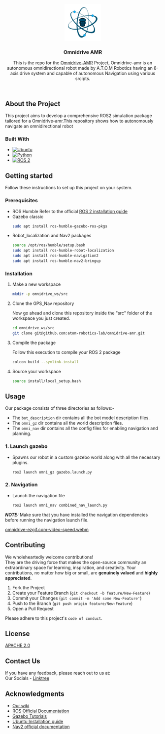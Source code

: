 <br />
<div align="center">
  <a href="https://github.com/atom-robotics-lab/assets/blob/main/logo_1.png?raw=true">
    <img src="https://github.com/atom-robotics-lab/assets/blob/main/logo_1.png?raw=true" alt="Logo" width="120" height="120">
  </a>
 <h3 align="center">Omnidrive AMR</h3>

  <p align="center">
    This is the repo for the <a href="https://github.com/atom-robotics-lab/omnidrive-amr">Omnidrive-AMR</a> Project, Omnidrive-amr is an autonomous omnidirectional robot made by A.T.O.M Robotics having an 8-axis drive system and capable of autonomous Navigation using various srcipts.
  </p>
</div>
<br />


## About the Project
This project aims to develop a comprehensive ROS2 simulation package tailored for a Omnidrive-amr.This repository shows how to autonomously navigate an omnidirectional robot
### Built With
* [![Ubuntu](https://img.shields.io/badge/Ubuntu-E95420?style=for-the-badge&logo=ubuntu&logoColor=white)](https://ubuntu.com/)
* [![Python](https://img.shields.io/badge/Python-3776AB?style=for-the-badge&logo=python&logoColor=white)](https://www.python.org/)
* [![ROS 2](https://img.shields.io/badge/ros-%230A0FF9.svg?style=for-the-badge&logo=ros&logoColor=white)](https://www.sphinx-docs.org)

 ## Getting started
Follow these instructions to set up this project on your system.

### Prerequisites

* ROS Humble
Refer to the official [ROS 2 installation guide](https://docs.ros.org/en/humble/Installation.html)
* Gazebo classic
  ```bash
  sudo apt install ros-humble-gazebo-ros-pkgs
  ```
* Robot_localization and Nav2 packages
  ```bash
  source /opt/ros/humble/setup.bash
  sudo apt install ros-humble-robot-localization
  sudo apt install ros-humble-navigation2
  sudo apt install ros-humble-nav2-bringup
  ```

### Installation
 
 1. Make a new workspace
    ```bash
    mkdir -p omnidrive_ws/src
    ```

2. Clone the GPS_Nav repository

    Now go ahead and clone this repository inside the "src" folder of the workspace you just created.

      ```bash
      cd omnidrive_ws/src
      git clone git@github.com:atom-robotics-lab/omnidrive-amr.git
      ```

3. Compile the package

    Follow this execution to compile your ROS 2 package
  
      ```bash
      colcon build --symlink-install
      ```

4. Source your workspace
      ```bash
      source install/local_setup.bash
      ```

## Usage
Our package consists of three directories as follows:-

- The `bot_description` dir contains all the bot model description files.
- The `omni_gz` dir contains all the world description files.
- The `omni_nav` dir contains all the config files for enabling navigation and planning.

### 1. Launch gazebo
* Spawns our robot in a custom gazebo world along with all the necessary plugins.
  ```bash
  ros2 launch omni_gz gazebo.launch.py
  ```

### 2. Navigation
* Launch the navigation file
  ```bash
  ros2 launch omni_nav combined_nav_launch.py
  ```
**_NOTE:_** Make sure that you have installed the navigation dependencies before running the navigation launch file.<br />

[omnidrive-ezgif.com-video-speed.webm](https://github.com/user-attachments/assets/d66f4f6b-5215-47ef-8581-eb2a2ddb6003)

## Contributing

We wholeheartedly welcome contributions!  
They are the driving force that makes the open-source community an extraordinary space for learning, inspiration, and creativity. Your contributions, no matter how big or small, are **genuinely valued** and **highly appreciated**.

1. Fork the Project
2. Create your Feature Branch (`git checkout -b feature/New-Feature`)
3. Commit your Changes (`git commit -m 'Add some New-Feature'`)
4. Push to the Branch (`git push origin feature/New-Feature`)
5. Open a Pull Request

Please adhere to this project's `code of conduct`.

## License

[APACHE 2.0](https://choosealicense.com/licenses/apache-2.0/)

## Contact Us

If you have any feedback, please reach out to us at:  
Our Socials - [Linktree](https://linktr.ee/atomlabs)

## Acknowledgments

* [Our wiki](https://atom-robotics-lab.github.io/wiki)
* [ROS Official Documentation](http://wiki.ros.org/Documentation)
* [Gazebo Tutorials](https://gazebosim.org/docs/latest/tutorials/)
* [Ubuntu Installation guide](https://ubuntu.com/tutorials/install-ubuntu-desktop#1-overview)
* [Nav2 official documentation](https://docs.nav2.org/index.html)
